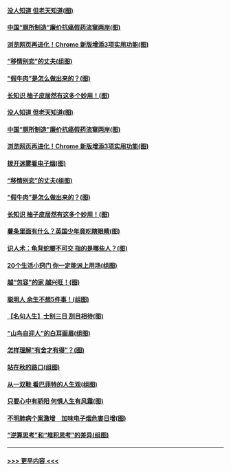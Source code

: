 #### [没人知道 但老天知道(图)](../pages/p8/907731.md?t=09181355) 
#### [中国“厕所制造”廉价抗癌假药流窜两岸(图)](../pages/p8/907723.md?t=09181355) 
#### [浏览网页再进化！Chrome 新版增添3项实用功能(图)](../pages/p8/907714.md?t=09181355) 
#### [“移情别恋”的丈夫(组图)](../pages/p8/907644.md?t=09181355) 
#### [“假牛肉”是怎么做出来的？(图)](../pages/p8/907668.md?t=09181355) 
#### [长知识 柚子皮居然有这多个妙用！(图)](../pages/p8/907425.md?t=09181355) 
#### [没人知道 但老天知道(图)](../pages/p8/907731.md?t=09181355) 
#### [中国“厕所制造”廉价抗癌假药流窜两岸(图)](../pages/p8/907723.md?t=09181355) 
#### [浏览网页再进化！Chrome 新版增添3项实用功能(图)](../pages/p8/907714.md?t=09181355) 
#### [拨开迷雾看电子烟(图)](../pages/p8/907427.md?t=09181355) 
#### [“移情别恋”的丈夫(组图)](../pages/p8/907644.md?t=09181355) 
#### [“假牛肉”是怎么做出来的？(图)](../pages/p8/907668.md?t=09181355) 
#### [长知识 柚子皮居然有这多个妙用！(图)](../pages/p8/907425.md?t=09181355) 
#### [薯条里面有什么？英国少年竟吃瞎眼睛(图)](../pages/p8/907381.md?t=09181355) 
#### [识人术：龟背蛇腰不可交 指的是哪些人？(图)](../pages/p8/907503.md?t=09181355) 
#### [20个生活小窍门 你一定能派上用场(组图)](../pages/p8/907510.md?t=09181355) 
#### [越“包容”的家 越兴旺！(图)](../pages/p8/907328.md?t=09181355) 
#### [聪明人 余生不想5件事！(组图)](../pages/p8/907364.md?t=09181355) 
#### [【名句人生】士别三日 刮目相待(图)](../pages/p8/906988.md?t=09181355) 
#### [“山鸟自迎人”的白耳画眉(组图)](../pages/p8/907332.md?t=09181355) 
#### [怎样理解“有舍才有得”？(图)](../pages/p8/906872.md?t=09181355) 
#### [站在秋的路口(组图)](../pages/p8/906914.md?t=09181355) 
#### [从一双鞋 看巴菲特的人生观(组图)](../pages/p8/907311.md?t=09181355) 
#### [只要心中有骄阳 何惧人生有风霜(图)](../pages/p8/907320.md?t=09181355) 
#### [不明肺病个案激增　加味电子烟危害日增(图)](../pages/p8/907307.md?t=09181355) 
#### [“逆算思考”和“堆积思考”的差异(组图)](../pages/p8/907229.md?t=09181355) 

----
#### [ >>> 更早内容 <<< ](../indexes/p8-earlier.md)
